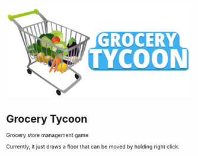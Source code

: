 ![logo](res/logo.png)

# Grocery Tycoon
Grocery store management game

Currently, it just draws a floor that can be moved by holding right click.
